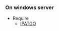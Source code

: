 ### On windows server

 - Require
   - [IPATGO](https://ipat-docs.readthedocs.io/ja/latest/https://ipat-docs.readthedocs.io/ja/latest/)

